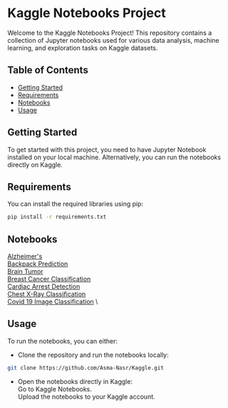 # Kaggle Notebooks Project
Welcome to the Kaggle Notebooks Project! This repository contains a collection of Jupyter notebooks used for various data analysis, machine learning, and exploration tasks on Kaggle datasets.


## Table of Contents

- [Getting Started](#getting-started)
- [Requirements](#requirements)
- [Notebooks](#Notebooks)
- [Usage](#usage)

## Getting Started

To get started with this project, you need to have Jupyter Notebook installed on your local machine. Alternatively, you can run the notebooks directly on Kaggle.

## Requirements

You can install the required libraries using pip:

```bash
pip install -r requirements.txt
```

## Notebooks

[Alzheimer's](https://github.com/Asma-Nasr/Kaggle/tree/main/Alzheimer's) \
[Backpack Prediction](https://github.com/Asma-Nasr/Kaggle/tree/main/Backpack%20Prediction) \
[Brain Tumor](https://github.com/Asma-Nasr/Kaggle/tree/main/Brain%20Tumor) \
[Breast Cancer Classification](https://github.com/Asma-Nasr/Kaggle/tree/main/Breast%20Cancer%20Classification) \
[Cardiac Arrest Detection](https://github.com/Asma-Nasr/Kaggle/tree/main/Cardiac%20Arrest%20detection) \
[Chest X-Ray Classification](https://github.com/Asma-Nasr/Kaggle/tree/main/Chest%20X-Ray%20Classification) \
[Covid 19 Image Classification](https://github.com/Asma-Nasr/Kaggle/tree/main/Covid%2019%20Image%20Classification) \

## Usage
To run the notebooks, you can either:

- Clone the repository and run the notebooks locally:
```bash
git clone https://github.com/Asma-Nasr/Kaggle.git
```
- Open the notebooks directly in Kaggle: \
Go to Kaggle Notebooks. \
Upload the notebooks to your Kaggle account.
